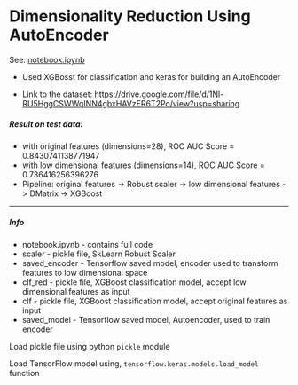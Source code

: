 # Dimensionality Reduction Using AutoEncoder
See: [notebook.ipynb](https://github.com/utkarsh-21st/dimensionality-reduction-using-auto-encoder/blob/main/notebook.ipynb "notebook.ipynb")
- Used XGBosst for classification and keras for building an AutoEncoder

- Link to the dataset: https://drive.google.com/file/d/1Nl-RU5HggCSWWqINN4gbxHAVzER6T2Po/view?usp=sharing
##### Result on test data:
- with original features (dimensions=28), ROC AUC Score = 0.8430741138771947
- with low dimensional features (dimensions=14), ROC AUC Score = 0.736416256396276
- Pipeline:
original features -> Robust scaler -> low dimensional features -> DMatrix -> XGBoost
-----
##### Info
- notebook.ipynb - contains full code
- scaler - pickle file, SkLearn Robust Scaler
- saved_encoder - Tensorflow saved model, encoder used to transform features to low dimensional space 
- clf_red - pickle file, XGBoost classification model, accept low dimensional features as input
- clf - pickle file, XGBoost classification model, accept original features as input
- saved_model - Tensorflow saved model, Autoencoder, used to train encoder 

Load pickle file using python `pickle` module

Load TensorFlow model using, `tensorflow.keras.models.load_model` function
